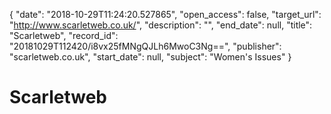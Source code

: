 {
  "date": "2018-10-29T11:24:20.527865", 
  "open_access": false, 
  "target_url": "http://www.scarletweb.co.uk/", 
  "description": "", 
  "end_date": null, 
  "title": "Scarletweb", 
  "record_id": "20181029T112420/i8vx25fMNgQJLh6MwoC3Ng==", 
  "publisher": "scarletweb.co.uk", 
  "start_date": null, 
  "subject": "Women's Issues"
}

# Scarletweb

